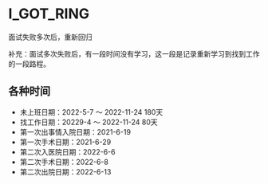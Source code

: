 # I_GOT_RING
面试失败多次后，重新回归

补充：面试多次失败后，有一段时间没有学习，这一段是记录重新学习到找到工作的一段路程。

## 各种时间
+ 未上班日期：2022-5-7 ～ 2022-11-24 180天
+ 找工作日期：20229-4 ～ 2022-11-24 80天
+ 第一次出事情入院日期：2021-6-19
+ 第一次手术日期：2021-6-29
+ 第二次入医院日期：2022-6-6
+ 第二次手术日期：2022-6-8
+ 第二次出院日期：2022-6-13